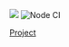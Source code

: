 <a href="https://codeclimate.com/github/AlexanderGJJ/frontend-project-lvl3/maintainability"><img src="https://api.codeclimate.com/v1/badges/62ab390550eab9d0a570/maintainability" /></a>
![Node CI](https://github.com/AlexanderGJJ/frontend-project-lvl3/workflows/Node%20CI/badge.svg)

<a href="https://frontend-project-lvl3-jz7waaw7b.vercel.app/">Project</a>
